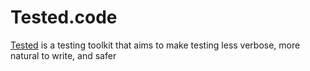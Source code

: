 # Tested.code

[Tested](https://github.com/tested-code) is a testing toolkit that aims to make testing less verbose, more natural to write, and safer

